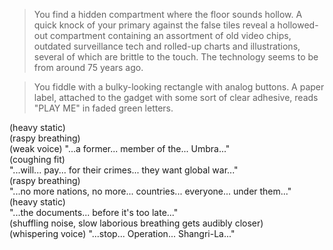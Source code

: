 >You find a hidden compartment where the floor sounds hollow. A quick knock of your primary against the false tiles reveal a hollowed-out compartment containing an assortment of old video chips, outdated surveillance tech and rolled-up charts and illustrations, several of which are brittle to the touch. The technology seems to be from around 75 years ago.  
  
>You fiddle with a bulky-looking rectangle with analog buttons. A paper label, attached to the gadget with some sort of clear adhesive, reads "PLAY ME" in faded green letters.  
  
(heavy static)  
(raspy breathing)  
(weak voice) "...a former... member of the... Umbra..."  
(coughing fit)  
"...will... pay... for their crimes... they want global war..."  
(raspy breathing)  
"...no more nations, no more... countries... everyone... under them..."  
(heavy static)  
"...the documents... before it's too late..."  
(shuffling noise, slow laborious breathing gets audibly closer)  
(whispering voice) "...stop... Operation... Shangri-La..."  
